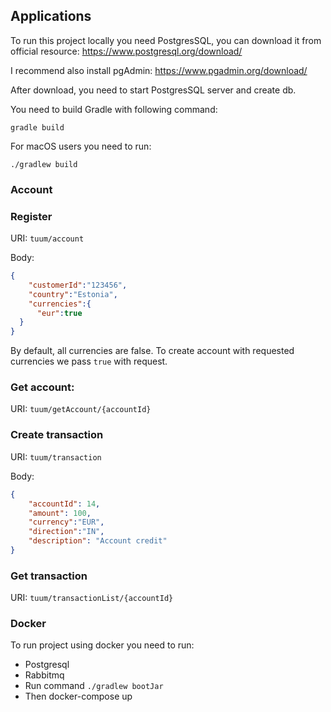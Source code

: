 ## Applications

To run this project locally you need PostgresSQL, you can download it from official resource: https://www.postgresql.org/download/

I recommend also install pgAdmin: https://www.pgadmin.org/download/

After download, you need to start PostgresSQL server and create db.

You need to build Gradle with following command:

``gradle build``

For macOS users you need to run:

``./gradlew build``

### Account

### Register

URI: ``tuum/account``

Body:

```json
{
    "customerId":"123456",
    "country":"Estonia",
    "currencies":{
      "eur":true
  }
}
```

By default, all currencies are false. To create account with requested currencies we pass ``true`` with request.

### Get account:

URI: ``tuum/getAccount/{accountId}``

### Create transaction

URI: ``tuum/transaction``

Body:

```json
{
    "accountId": 14,
    "amount": 100,
    "currency":"EUR",
    "direction":"IN",
    "description": "Account credit"
}
```

### Get transaction

URI: ``tuum/transactionList/{accountId}``

### Docker

To run project using docker you need to run:
* Postgresql
* Rabbitmq
* Run command ``./gradlew bootJar``
* Then docker-compose up